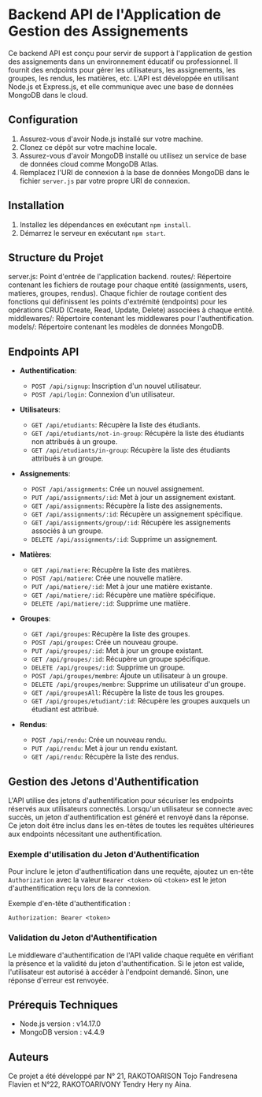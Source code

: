 # Backend API de l'Application de Gestion des Assignements

Ce backend API est conçu pour servir de support à l'application de gestion des assignements dans un environnement éducatif ou professionnel. Il fournit des endpoints pour gérer les utilisateurs, les assignements, les groupes, les rendus, les matières, etc. L'API est développée en utilisant Node.js et Express.js, et elle communique avec une base de données MongoDB dans le cloud.

## Configuration

1. Assurez-vous d'avoir Node.js installé sur votre machine.
2. Clonez ce dépôt sur votre machine locale.
3. Assurez-vous d'avoir MongoDB installé ou utilisez un service de base de données cloud comme MongoDB Atlas.
4. Remplacez l'URI de connexion à la base de données MongoDB dans le fichier `server.js` par votre propre URI de connexion.

## Installation

1. Installez les dépendances en exécutant `npm install`.
2. Démarrez le serveur en exécutant `npm start`.

## Structure du Projet
server.js: Point d'entrée de l'application backend.
routes/: Répertoire contenant les fichiers de routage pour chaque entité (assignments, users, matieres, groupes, rendus). Chaque fichier de routage contient des fonctions qui définissent les points d'extrémité (endpoints) pour les opérations CRUD (Create, Read, Update, Delete) associées à chaque entité.
middlewares/: Répertoire contenant les middlewares pour l'authentification.
models/: Répertoire contenant les modèles de données MongoDB.

## Endpoints API

- **Authentification**:
  - `POST /api/signup`: Inscription d'un nouvel utilisateur.
  - `POST /api/login`: Connexion d'un utilisateur.

- **Utilisateurs**:
  - `GET /api/etudiants`: Récupère la liste des étudiants.
  - `GET /api/etudiants/not-in-group`: Récupère la liste des étudiants non attribués à un groupe.
  - `GET /api/etudiants/in-group`: Récupère la liste des étudiants attribués à un groupe.

- **Assignements**:
  - `POST /api/assignments`: Crée un nouvel assignement.
  - `PUT /api/assignments/:id`: Met à jour un assignement existant.
  - `GET /api/assignments`: Récupère la liste des assignements.
  - `GET /api/assignments/:id`: Récupère un assignement spécifique.
  - `GET /api/assignments/group/:id`: Récupère les assignements associés à un groupe.
  - `DELETE /api/assignments/:id`: Supprime un assignement.

- **Matières**:
  - `GET /api/matiere`: Récupère la liste des matières.
  - `POST /api/matiere`: Crée une nouvelle matière.
  - `PUT /api/matiere/:id`: Met à jour une matière existante.
  - `GET /api/matiere/:id`: Récupère une matière spécifique.
  - `DELETE /api/matiere/:id`: Supprime une matière.

- **Groupes**:
  - `GET /api/groupes`: Récupère la liste des groupes.
  - `POST /api/groupes`: Crée un nouveau groupe.
  - `PUT /api/groupes/:id`: Met à jour un groupe existant.
  - `GET /api/groupes/:id`: Récupère un groupe spécifique.
  - `DELETE /api/groupes/:id`: Supprime un groupe.
  - `POST /api/groupes/membre`: Ajoute un utilisateur à un groupe.
  - `DELETE /api/groupes/membre`: Supprime un utilisateur d'un groupe.
  - `GET /api/groupesAll`: Récupère la liste de tous les groupes.
  - `GET /api/groupes/etudiant/:id`: Récupère les groupes auxquels un étudiant est attribué.

- **Rendus**:
  - `POST /api/rendu`: Crée un nouveau rendu.
  - `PUT /api/rendu`: Met à jour un rendu existant.
  - `GET /api/rendu`: Récupère la liste des rendus.


## Gestion des Jetons d'Authentification

L'API utilise des jetons d'authentification pour sécuriser les endpoints réservés aux utilisateurs connectés. Lorsqu'un utilisateur se connecte avec succès, un jeton d'authentification est généré et renvoyé dans la réponse. Ce jeton doit être inclus dans les en-têtes de toutes les requêtes ultérieures aux endpoints nécessitant une authentification.

### Exemple d'utilisation du Jeton d'Authentification

Pour inclure le jeton d'authentification dans une requête, ajoutez un en-tête `Authorization` avec la valeur `Bearer <token>` où `<token>` est le jeton d'authentification reçu lors de la connexion.

Exemple d'en-tête d'authentification :
```
Authorization: Bearer <token>
```

### Validation du Jeton d'Authentification

Le middleware d'authentification de l'API valide chaque requête en vérifiant la présence et la validité du jeton d'authentification. Si le jeton est valide, l'utilisateur est autorisé à accéder à l'endpoint demandé. Sinon, une réponse d'erreur est renvoyée.

## Prérequis Techniques

- Node.js version : v14.17.0
- MongoDB version : v4.4.9

## Auteurs
Ce projet a été développé par N° 21, RAKOTOARISON Tojo Fandresena Flavien et N°22, RAKOTOARIVONY Tendry Hery ny Aina.
